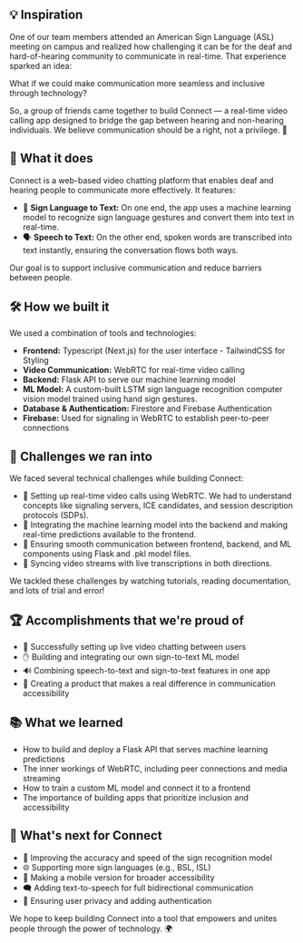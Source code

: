 ## 💡 Inspiration
One of our team members attended an American Sign Language (ASL) meeting on campus and realized how challenging it can be for the deaf and hard-of-hearing community to communicate in real-time. That experience sparked an idea:

What if we could make communication more seamless and inclusive through technology?

So, a group of friends came together to build Connect — a real-time video calling app designed to bridge the gap between hearing and non-hearing individuals. We believe communication should be a right, not a privilege. 💙

## 📱 What it does
Connect is a web-based video chatting platform that enables deaf and hearing people to communicate more effectively. It features:

- 👋 **Sign Language to Text:** On one end, the app uses a machine learning model to recognize sign language gestures and convert them into text in real-time.
- 🗣️ **Speech to Text:** On the other end, spoken words are transcribed into text instantly, ensuring the conversation flows both ways.

Our goal is to support inclusive communication and reduce barriers between people.

## 🛠️ How we built it
We used a combination of tools and technologies:

- **Frontend:** Typescript (Next.js) for the user interface - TailwindCSS for Styling
- **Video Communication:** WebRTC for real-time video calling
- **Backend:** Flask API to serve our machine learning model
- **ML Model:** A custom-built LSTM sign language recognition computer vision model trained using hand sign gestures.
- **Database & Authentication:** Firestore and Firebase Authentication
- **Firebase:** Used for signaling in WebRTC to establish peer-to-peer connections

## 🚧 Challenges we ran into
We faced several technical challenges while building Connect:

- 🔧 Setting up real-time video calls using WebRTC. We had to understand concepts like signaling servers, ICE candidates, and session description protocols (SDPs).
- 🤖 Integrating the machine learning model into the backend and making real-time predictions available to the frontend.
- 🔗 Ensuring smooth communication between frontend, backend, and ML components using Flask and .pkl model files.
- 🔄 Syncing video streams with live transcriptions in both directions.

We tackled these challenges by watching tutorials, reading documentation, and lots of trial and error!

## 🏆 Accomplishments that we're proud of
- 🔴 Successfully setting up live video chatting between users
- ✋ Building and integrating our own sign-to-text ML model
- 🔊 Combining speech-to-text and sign-to-text features in one app
- 🤝 Creating a product that makes a real difference in communication accessibility

## 📚 What we learned
- How to build and deploy a Flask API that serves machine learning predictions
- The inner workings of WebRTC, including peer connections and media streaming
- How to train a custom ML model and connect it to a frontend
- The importance of building apps that prioritize inclusion and accessibility

## 🚀 What's next for Connect
- 🧠 Improving the accuracy and speed of the sign recognition model
- 🌐 Supporting more sign languages (e.g., BSL, ISL)
- 📲 Making a mobile version for broader accessibility
- 🗨️ Adding text-to-speech for full bidirectional communication
- 🔐 Ensuring user privacy and adding authentication

We hope to keep building Connect into a tool that empowers and unites people through the power of technology. 🌍
